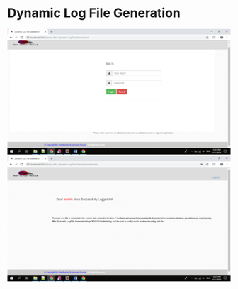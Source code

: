 # Dynamic Log  File Generation

<img src="https://github.com/Sudarshan-Gowda/Spring-Mvc-Dynamic-LogFile-Generation/blob/master/docs/picture1.png"/>
<img src="https://github.com/Sudarshan-Gowda/Spring-Mvc-Dynamic-LogFile-Generation/blob/master/docs/picture2.png"/>


